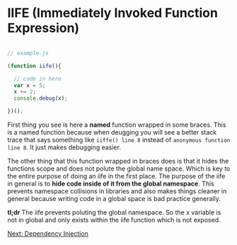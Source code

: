 # IIFE (Immediately Invoked Function Expression)

```javascript

// example.js

(function iife(){

  // code in here
  var x = 5;
  x += 2;
  console.debug(x);

})();

```

First thing you see is here a **named** function wrapped in some braces. This is a named function because when deugging you will see a better stack trace that says something like ```iiffe() line 8``` instead of ```anonymous function line 8```. It just makes debugging easier.

The other thing that this function wrapped in braces does is that it hides the functions scope and does not polute the global name space. Which is key to the entire purpose of doing an iife in the first place. The purpose of the iife in general is to **hide code inside of it from the global namespace**. This prevents namespace collisions in libraries and also makes things cleaner in general because writing code in a global space is bad practice generally.

**tl;dr** The iife prevents poluting the global namespace. So the x variable is not in global and only exists within the iife function which is not exposed. 

[Next: Dependency Injection](https://github.com/RyanDawkins/angularjs/blob/master/di.md)
